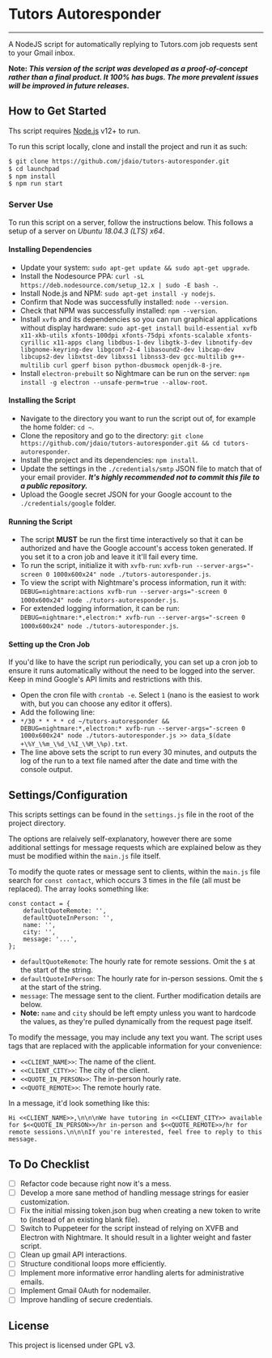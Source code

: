 # Tutors Autoresponder

---

A NodeJS script for automatically replying to Tutors.com job requests sent to your Gmail inbox.

**Note: _This version of the script was developed as a proof-of-concept rather than a final product. It 100% has bugs. The more prevalent issues will be improved in future releases._**

## How to Get Started

Ths script requires [Node.js](https://nodejs.org/) v12+ to run.

To run this script locally, clone and install the project and run it as such:

```sh
$ git clone https://github.com/jdaio/tutors-autoresponder.git
$ cd launchpad
$ npm install
$ npm run start
```

### Server Use

To run this script on a server, follow the instructions below. This follows a setup of a server on _Ubuntu 18.04.3 (LTS) x64_.

#### Installing Dependencies

-   Update your system: `sudo apt-get update && sudo apt-get upgrade`.
-   Install the Nodesource PPA: `curl -sL https://deb.nodesource.com/setup_12.x | sudo -E bash -`.
-   Install Node.js and NPM: `sudo apt-get install -y nodejs`.
-   Confirm that Node was successfully installed: `node --version`.
-   Check that NPM was successfully installed: `npm --version`.
-   Install `xvfb` and its dependencies so you can run graphical applications without display hardware: `sudo apt-get install build-essential xvfb x11-xkb-utils xfonts-100dpi xfonts-75dpi xfonts-scalable xfonts-cyrillic x11-apps clang libdbus-1-dev libgtk-3-dev libnotify-dev libgnome-keyring-dev libgconf-2-4 libasound2-dev libcap-dev libcups2-dev libxtst-dev libxss1 libnss3-dev gcc-multilib g++-multilib curl gperf bison python-dbusmock openjdk-8-jre`.
-   Install `electron-prebuilt` so Nightmare can be run on the server: `npm install -g electron --unsafe-perm=true --allow-root`.

#### Installing the Script

-   Navigate to the directory you want to run the script out of, for example the home folder: `cd ~`.
-   Clone the repository and go to the directory: `git clone https://github.com/jdaio/tutors-autoresponder.git && cd tutors-autoresponder`.
-   Install the project and its dependencies: `npm install`.
-   Update the settings in the `./credentials/smtp` JSON file to match that of your email provider. **_It's highly recommended not to commit this file to a public repository._**
-   Upload the Google secret JSON for your Google account to the `./credentials/google` folder.

#### Running the Script

-   The script **MUST** be run the first time interactively so that it can be authorized and have the Google account's access token generated. If you set it to a cron job and leave it it'll fail every time.
-   To run the script, initialize it with `xvfb-run`: `xvfb-run --server-args="-screen 0 1000x600x24" node ./tutors-autoresponder.js`.
-   To view the script with Nightmare's process information, run it with: `DEBUG=nightmare:actions xvfb-run --server-args="-screen 0 1000x600x24" node ./tutors-autoresponder.js`.
-   For extended logging information, it can be run: `DEBUG=nightmare:*,electron:* xvfb-run --server-args="-screen 0 1000x600x24" node ./tutors-autoresponder.js`.

#### Setting up the Cron Job

If you'd like to have the script run periodically, you can set up a cron job to ensure it runs automatically without the need to be logged into the server. Keep in mind Google's API limits and restrictions with this.

-   Open the cron file with `crontab -e`. Select `1` (nano is the easiest to work with, but you can choose any editor it offers).
-   Add the following line:
-   `*/30 * * * * cd ~/tutors-autoresponder && DEBUG=nightmare:*,electron:* xvfb-run --server-args="-screen 0 1000x600x24" node ./tutors-autoresponder.js >> data_$(date +\%Y_\%m_\%d_\%I_\%M_\%p).txt`.
-   The line above sets the script to run every 30 minutes, and outputs the log of the run to a text file named after the date and time with the console output.

## Settings/Configuration

This scripts settings can be found in the `settings.js` file in the root of the project directory.

The options are relaively self-explanatory, however there are some additional settings for message requests which are explained below as they must be modified within the `main.js` file itself.

To modify the quote rates or message sent to clients, within the `main.js` file search for `const contact`, which occurs 3 times in the file (all must be replaced). The array looks something like:

```
const contact = {
    defaultQuoteRemote: '',
    defaultQuoteInPerson: '',
    name: '',
    city: '',
    message: '...',
};
```

-   `defaultQuoteRemote`: The hourly rate for remote sessions. Omit the `$` at the start of the string.
-   `defaultQuoteInPerson`: The hourly rate for in-person sessions. Omit the `$` at the start of the string.
-   `message`: The message sent to the client. Further modification details are below.
-   **Note:** `name` and `city` should be left empty unless you want to hardcode the values, as they're pulled dynamically from the request page itself.

To modify the message, you may include any text you want. The script uses tags that are replaced with the applicable information for your convenience:

-   `<<CLIENT_NAME>>`: The name of the client.
-   `<<CLIENT_CITY>>`: The city of the client.
-   `<<QUOTE_IN_PERSON>>`: The in-person hourly rate.
-   `<<QUOTE_REMOTE>>`: The remote hourly rate.

In a message, it'd look something like this:

```
Hi <<CLIENT_NAME>>,\n\n\nWe have tutoring in <<CLIENT_CITY>> available for $<<QUOTE_IN_PERSON>>/hr in-person and $<<QUOTE_REMOTE>>/hr for remote sessions.\n\n\nIf you're interested, feel free to reply to this message.
```

## To Do Checklist

-   [ ] Refactor code because right now it's a mess.
-   [ ] Develop a more sane method of handling message strings for easier customization.
-   [ ] Fix the initial missing token.json bug when creating a new token to write to (instead of an existing blank file).
-   [ ] Switch to Puppeteer for the script instead of relying on XVFB and Electron with Nightmare. It should result in a lighter weight and faster script.
-   [ ] Clean up gmail API interactions.
-   [ ] Structure conditional loops more efficiently.
-   [ ] Implement more informative error handling alerts for administrative emails.
-   [ ] Implement Gmail 0Auth for nodemailer.
-   [ ] Improve handling of secure credentials.

## License

This project is licensed under GPL v3.
